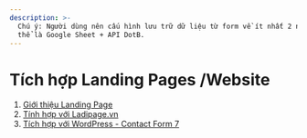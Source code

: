 ```yaml
---
description: >-
  Chú ý: Người dùng nên cấu hình lưu trữ dữ liệu từ form về ít nhất 2 nơi. Có
  thể là Google Sheet + API DotB.
---
```


# Tích hợp Landing Pages /Website

1. [Giới thiệu Landing Page](gioi-thieu-landing-page.md)
2. [Tính hợp với Ladipage.vn](tich-hop-voi-ladipage.vn.md)
3. [Tích hợp với WordPress - Contact Form 7](tich-hop-voi-wordpress-contact-form-7.md)
